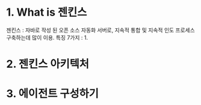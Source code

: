 # 1. What is 젠킨스
젠킨스 : 자바로 작성 된 오픈 소스 자동화 서버로, 지속적 통합 및 지속적 인도 프로세스 구축하는데 많이 이용.
특징 7가지 : 
1. 
# 2. 젠킨스 아키텍처
# 3. 에이전트 구성하기



